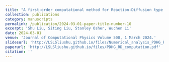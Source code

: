 ```yaml
---
title: "A first-order computational method for Reaction-Diffusion type equations via Primal-Dual Hybrid Gradient method"
collection: publications
category: manuscripts
permalink: /publication/2024-03-01-paper-title-number-10
excerpt: 'Shu Liu, Siting Liu, Stanley Osher, Wuchen Li'
date: 2024-03-01
venue: 'Journal of Computational Physics Volume 500, 1 March 2024.'
slidesurl: 'http://LSLSliushu.github.io/files/Numerical_analysis_PDHG_RD_slides.pdf'
paperurl: 'http://LSLSliushu.github.io/files/PDHG_RD_computation.pdf'
citation: ''
---
```


